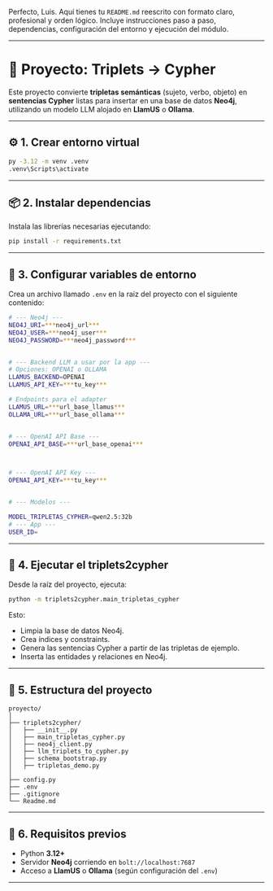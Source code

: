 Perfecto, Luis. Aquí tienes tu `README.md` reescrito con formato claro, profesional y orden lógico. Incluye instrucciones paso a paso, dependencias, configuración del entorno y ejecución del módulo.

---

# 🧠 Proyecto: Triplets → Cypher

Este proyecto convierte **tripletas semánticas** (sujeto, verbo, objeto) en **sentencias Cypher** listas para insertar en una base de datos **Neo4j**, utilizando un modelo LLM alojado en **LlamUS** o **Ollama**.

---

## ⚙️ 1. Crear entorno virtual

```bash
py -3.12 -m venv .venv
.venv\Scripts\activate
```

---

## 📦 2. Instalar dependencias

Instala las librerías necesarias ejecutando:

```bash
pip install -r requirements.txt
```

---

## 🔐 3. Configurar variables de entorno

Crea un archivo llamado `.env` en la raíz del proyecto con el siguiente contenido:

```bash
# --- Neo4j ---
NEO4J_URI=***neo4j_url***
NEO4J_USER=***neo4j_user***
NEO4J_PASSWORD=***neo4j_password***


# --- Backend LLM a usar por la app ---
# Opciones: OPENAI o OLLAMA
LLAMUS_BACKEND=OPENAI
LLAMUS_API_KEY=***tu_key***

# Endpoints para el adapter
LLAMUS_URL=***url_base_llamus***
OLLAMA_URL=***url_base_ollama***


# --- OpenAI API Base ---
OPENAI_API_BASE=***url_base_openai***



# --- OpenAI API Key ---
OPENAI_API_KEY=***tu_key***


# --- Modelos ---

MODEL_TRIPLETAS_CYPHER=qwen2.5:32b
# --- App ---
USER_ID=
```

---

## 🚀 4. Ejecutar el triplets2cypher

Desde la raíz del proyecto, ejecuta:

```bash
python -m triplets2cypher.main_tripletas_cypher
```

Esto:

* Limpia la base de datos Neo4j.
* Crea índices y constraints.
* Genera las sentencias Cypher a partir de las tripletas de ejemplo.
* Inserta las entidades y relaciones en Neo4j.

---

## 📂 5. Estructura del proyecto

```
proyecto/
│
├── triplets2cypher/
│   ├── __init__.py
│   ├── main_tripletas_cypher.py
│   ├── neo4j_client.py
│   ├── llm_triplets_to_cypher.py
│   ├── schema_bootstrap.py
│   ├── tripletas_demo.py
│
├── config.py
├── .env
├── .gitignore
└── Readme.md
```

---

## 🧩 6. Requisitos previos

* Python **3.12+**
* Servidor **Neo4j** corriendo en `bolt://localhost:7687`
* Acceso a **LlamUS** o **Ollama** (según configuración del `.env`)

---


